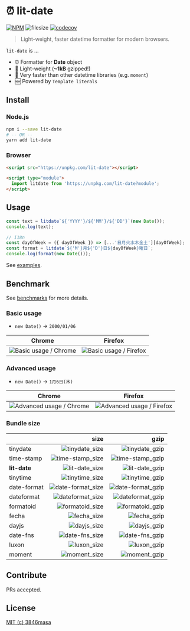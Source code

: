 # ⏰ lit-date

[![NPM](https://img.shields.io/npm/v/lit-date?style=flat-square)](https://www.npmjs.com/package/lit-date)
![filesize](https://img.shields.io/bundlephobia/minzip/lit-date?label=gzip&color=brightgreen&style=flat-square)
[![codecov](https://img.shields.io/codecov/c/github/3846masa/lit-date?style=flat-square)](https://codecov.io/gh/3846masa/lit-date)

> Light-weight, faster datetime formatter for modern browsers.

`lit-date` is ...

- ⏰ Formatter for **Date** object
- 👼 Light-weight (**~1kB** gzipped!)
- 🦄 Very faster than other datetime libraries (e.g. `moment`)
- 🆕 Powered by `Template literals`

## Install

### Node.js

```bash
npm i --save lit-date
# -- OR --
yarn add lit-date
```

### Browser

```html
<script src="https://unpkg.com/lit-date"></script>
```

```html
<script type="module">
  import litdate from 'https://unpkg.com/lit-date?module';
</script>
```

## Usage

```js
const text = litdate`${'YYYY'}/${'MM'}/${'DD'}`(new Date());
console.log(text);
```

```js
// i18n
const dayOfWeek = ({ dayOfWeek }) => [...'日月火水木金土'][dayOfWeek];
const format = litdate`${'M'}月${'D'}日${dayOfWeek}曜日`;
console.log(format(new Date()));
```

See [examples](https://github.com/3846masa/lit-date/tree/master/examples).

## Benchmark

See [benchmarks](https://github.com/3846masa/lit-date/tree/master/benchmarks) for more details.

### Basic usage

- `new Date()` -> `2000/01/06`

|         Chrome          |         Firefox          |
| :---------------------: | :----------------------: |
| ![Basic usage / Chrome] | ![Basic usage / Firefox] |

[basic usage / chrome]: https://plot.ly/~3846masa/10.png?width=700&height=700
[basic usage / firefox]: https://plot.ly/~3846masa/4.png?width=700&height=700

### Advanced usage

- `new Date()` -> `1月6日(木)`

|           Chrome           |           Firefox           |
| :------------------------: | :-------------------------: |
| ![Advanced usage / Chrome] | ![Advanced usage / Firefox] |

[advanced usage / chrome]: https://plot.ly/~3846masa/6.png?width=700&height=700
[advanced usage / firefox]: https://plot.ly/~3846masa/7.png?width=700&height=700

### Bundle size

|              |                size |                gzip |
| :----------- | ------------------: | ------------------: |
| tinydate     |    ![tinydate_size] |    ![tinydate_gzip] |
| time-stamp   |  ![time-stamp_size] |  ![time-stamp_gzip] |
| **lit-date** |    ![lit-date_size] |    ![lit-date_gzip] |
| tinytime     |    ![tinytime_size] |    ![tinytime_gzip] |
| date-format  | ![date-format_size] | ![date-format_gzip] |
| dateformat   |  ![dateformat_size] |  ![dateformat_gzip] |
| formatoid    |   ![formatoid_size] |   ![formatoid_gzip] |
| fecha        |       ![fecha_size] |       ![fecha_gzip] |
| dayjs        |       ![dayjs_size] |       ![dayjs_gzip] |
| date-fns     |    ![date-fns_size] |    ![date-fns_gzip] |
| luxon        |       ![luxon_size] |       ![luxon_gzip] |
| moment       |      ![moment_size] |      ![moment_gzip] |

[time-stamp_size]: https://img.shields.io/bundlephobia/min/time-stamp?label=size&style=flat-square
[lit-date_size]: https://img.shields.io/bundlephobia/min/lit-date?label=size&style=flat-square
[dateformat_size]: https://img.shields.io/bundlephobia/min/dateformat?label=size&style=flat-square
[fecha_size]: https://img.shields.io/bundlephobia/min/fecha?label=size&style=flat-square
[dayjs_size]: https://img.shields.io/bundlephobia/min/dayjs?label=size&style=flat-square
[date-fns_size]: https://img.shields.io/bundlephobia/min/date-fns?label=size&style=flat-square
[moment_size]: https://img.shields.io/bundlephobia/min/moment?label=size&style=flat-square
[luxon_size]: https://img.shields.io/bundlephobia/min/luxon?label=size&style=flat-square
[tinytime_size]: https://img.shields.io/bundlephobia/min/tinytime?label=size&style=flat-square
[tinydate_size]: https://img.shields.io/bundlephobia/min/tinydate?label=size&style=flat-square
[date-format_size]: https://img.shields.io/bundlephobia/min/date-format?label=size&style=flat-square
[formatoid_size]: https://img.shields.io/bundlephobia/min/formatoid?label=size&style=flat-square
[time-stamp_gzip]: https://img.shields.io/bundlephobia/minzip/time-stamp?label=gzip&color=brightgreen&style=flat-square
[lit-date_gzip]: https://img.shields.io/bundlephobia/minzip/lit-date?label=gzip&color=brightgreen&style=flat-square
[dateformat_gzip]: https://img.shields.io/bundlephobia/minzip/dateformat?label=gzip&color=brightgreen&style=flat-square
[fecha_gzip]: https://img.shields.io/bundlephobia/minzip/fecha?label=gzip&color=brightgreen&style=flat-square
[dayjs_gzip]: https://img.shields.io/bundlephobia/minzip/dayjs?label=gzip&color=brightgreen&style=flat-square
[date-fns_gzip]: https://img.shields.io/bundlephobia/minzip/date-fns?label=gzip&color=brightgreen&style=flat-square
[moment_gzip]: https://img.shields.io/bundlephobia/minzip/moment?label=gzip&color=brightgreen&style=flat-square
[luxon_gzip]: https://img.shields.io/bundlephobia/minzip/luxon?label=gzip&color=brightgreen&style=flat-square
[tinytime_gzip]: https://img.shields.io/bundlephobia/minzip/tinytime?label=gzip&color=brightgreen&style=flat-square
[tinydate_gzip]: https://img.shields.io/bundlephobia/minzip/tinydate?label=gzip&color=brightgreen&style=flat-square
[date-format_gzip]: https://img.shields.io/bundlephobia/minzip/date-format?label=gzip&color=brightgreen&style=flat-square
[formatoid_gzip]: https://img.shields.io/bundlephobia/minzip/formatoid?label=gzip&color=brightgreen&style=flat-square

## Contribute

PRs accepted.

## License

[MIT (c) 3846masa](https://github.com/3846masa/lit-date/blob/master/LICENSE)
